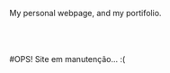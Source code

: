 My personal webpage, and my portifolio.
<br>
<br>
<br>
<br>


#OPS! Site em manutenção... :(<br>
<br>
<br>
